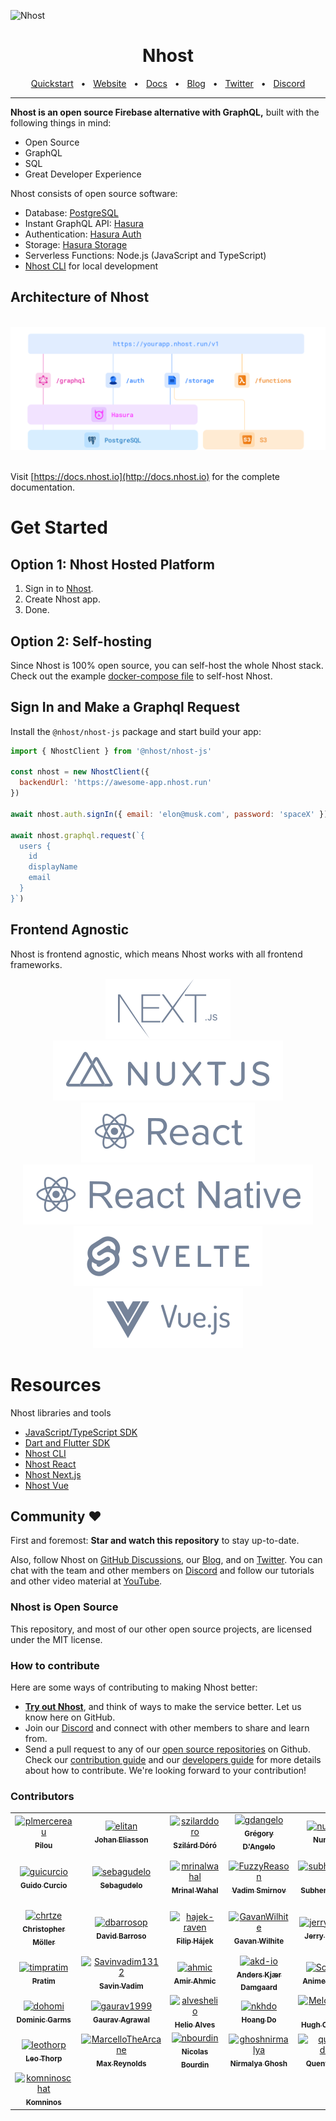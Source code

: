![Nhost](https://i.imgur.com/FrcdOZg.png)

<div align="center">

# Nhost

<a href="https://docs.nhost.io/#quickstart">Quickstart</a>
<span>&nbsp;&nbsp;•&nbsp;&nbsp;</span>
<a href="http://nhost.io/">Website</a>
<span>&nbsp;&nbsp;•&nbsp;&nbsp;</span>
<a href="https://docs.nhost.io">Docs</a>
<span>&nbsp;&nbsp;•&nbsp;&nbsp;</span>
<a href="https://nhost.io/blog">Blog</a>
<span>&nbsp;&nbsp;•&nbsp;&nbsp;</span>
<a href="https://twitter.com/nhostio">Twitter</a>
<span>&nbsp;&nbsp;•&nbsp;&nbsp;</span>
<a href="https://nhost.io/discord">Discord</a>
<br />

  <hr />
</div>

**Nhost is an open source Firebase alternative with GraphQL,** built with the following things in mind:

- Open Source
- GraphQL
- SQL
- Great Developer Experience

Nhost consists of open source software:

- Database: [PostgreSQL](https://www.postgresql.org/)
- Instant GraphQL API: [Hasura](https://hasura.io/)
- Authentication: [Hasura Auth](https://github.com/nhost/hasura-auth/)
- Storage: [Hasura Storage](https://hub.docker.com/r/nhost/hasura-storage)
- Serverless Functions: Node.js (JavaScript and TypeScript)
- [Nhost CLI](https://docs.nhost.io/reference/cli) for local development

## Architecture of Nhost

<div align="center">
  <br />
  <img src="assets/nhost-diagram.png"/>
  <br />
  <br />
</div>

Visit [https://docs.nhost.io](http://docs.nhost.io) for the complete documentation.

# Get Started

## Option 1: Nhost Hosted Platform

1. Sign in to [Nhost](https://app.nhost.io).
2. Create Nhost app.
3. Done.

## Option 2: Self-hosting

Since Nhost is 100% open source, you can self-host the whole Nhost stack. Check out the example [docker-compose file](https://github.com/nhost/nhost/tree/main/examples/docker-compose) to self-host Nhost.

## Sign In and Make a Graphql Request

Install the `@nhost/nhost-js` package and start build your app:

```jsx
import { NhostClient } from '@nhost/nhost-js'

const nhost = new NhostClient({
  backendUrl: 'https://awesome-app.nhost.run'
})

await nhost.auth.signIn({ email: 'elon@musk.com', password: 'spaceX' })

await nhost.graphql.request(`{
  users {
    id
    displayName
    email
  }
}`)
```

## Frontend Agnostic

Nhost is frontend agnostic, which means Nhost works with all frontend frameworks.

<div align="center">
  <a href="https://github.com/nhost/nhost/tree/main/templates/web/nextjs-apollo"><img src="assets/nextjs.svg"/></a>
  <a href="https://github.com/nhost/nhost/tree/main/examples/nuxt-apollo"><img src="assets/nuxtjs.svg"/></a>
  <a href="https://github.com/nhost/nhost/tree/main/templates/web/react-apollo"><img src="assets/react.svg"/></a>
  <img src="assets/react-native.svg"/>
  <a href="https://github.com/nhost/nhost/tree/main/packages/nhost-js"><img src="assets/svelte.svg"/></a>
  <a href="https://github.com/nhost/nhost/tree/main/packages/nhost-js"><img src="assets/vuejs.svg"/></a>
</div>

# Resources

Nhost libraries and tools

- [JavaScript/TypeScript SDK](https://docs.nhost.io/reference/javascript)
- [Dart and Flutter SDK](https://github.com/nhost/nhost-dart)
- [Nhost CLI](https://docs.nhost.io/reference/cli)
- [Nhost React](https://docs.nhost.io/reference/react)
- [Nhost Next.js](https://docs.nhost.io/reference/nextjs)
- [Nhost Vue](https://docs.nhost.io/reference/vue)

## Community ❤️

First and foremost: **Star and watch this repository** to stay up-to-date.

Also, follow Nhost on [GitHub Discussions](https://github.com/nhost/nhost/discussions), our [Blog](https://nhost.io/blog), and on [Twitter](https://twitter.com/nhostio). You can chat with the team and other members on [Discord](https://discord.com/invite/9V7Qb2U) and follow our tutorials and other video material at [YouTube](https://www.youtube.com/channel/UCJ7irtvV9Y0EQMxpabb6ntg?view_as=subscriber).

### Nhost is Open Source

This repository, and most of our other open source projects, are licensed under the MIT license.

### How to contribute

Here are some ways of contributing to making Nhost better:

- **[Try out Nhost](https://docs.nhost.io/get-started/quick-start)**, and think of ways to make the service better. Let us know here on GitHub.
- Join our [Discord](https://discord.com/invite/9V7Qb2U) and connect with other members to share and learn from.
- Send a pull request to any of our [open source repositories](https://github.com/nhost) on Github. Check our [contribution guide](https://github.com/nhost/nhost/blob/main/CONTRIBUTING.md) and our [developers guide](https://github.com/nhost/nhost/blob/main/DEVELOPERS.md) for more details about how to contribute. We're looking forward to your contribution!

### Contributors

<!-- readme: contributors -start -->
<table>
<tr>
    <td align="center">
        <a href="https://github.com/plmercereau">
            <img src="https://avatars.githubusercontent.com/u/24897252?v=4" width="100;" alt="plmercereau"/>
            <br />
            <sub><b>Pilou</b></sub>
        </a>
    </td>
    <td align="center">
        <a href="https://github.com/elitan">
            <img src="https://avatars.githubusercontent.com/u/331818?v=4" width="100;" alt="elitan"/>
            <br />
            <sub><b>Johan Eliasson</b></sub>
        </a>
    </td>
    <td align="center">
        <a href="https://github.com/szilarddoro">
            <img src="https://avatars.githubusercontent.com/u/310881?v=4" width="100;" alt="szilarddoro"/>
            <br />
            <sub><b>Szilárd Dóró</b></sub>
        </a>
    </td>
    <td align="center">
        <a href="https://github.com/gdangelo">
            <img src="https://avatars.githubusercontent.com/u/4352286?v=4" width="100;" alt="gdangelo"/>
            <br />
            <sub><b>Grégory D'Angelo</b></sub>
        </a>
    </td>
    <td align="center">
        <a href="https://github.com/nunopato">
            <img src="https://avatars.githubusercontent.com/u/1523504?v=4" width="100;" alt="nunopato"/>
            <br />
            <sub><b>Nuno Pato</b></sub>
        </a>
    </td>
    <td align="center">
        <a href="https://github.com/subatuba21">
            <img src="https://avatars.githubusercontent.com/u/34824571?v=4" width="100;" alt="subatuba21"/>
            <br />
            <sub><b>Subha Das</b></sub>
        </a>
    </td></tr>
<tr>
    <td align="center">
        <a href="https://github.com/guicurcio">
            <img src="https://avatars.githubusercontent.com/u/20285232?v=4" width="100;" alt="guicurcio"/>
            <br />
            <sub><b>Guido Curcio</b></sub>
        </a>
    </td>
    <td align="center">
        <a href="https://github.com/sebagudelo">
            <img src="https://avatars.githubusercontent.com/u/43288271?v=4" width="100;" alt="sebagudelo"/>
            <br />
            <sub><b>Sebagudelo</b></sub>
        </a>
    </td>
    <td align="center">
        <a href="https://github.com/mrinalwahal">
            <img src="https://avatars.githubusercontent.com/u/9859731?v=4" width="100;" alt="mrinalwahal"/>
            <br />
            <sub><b>Mrinal Wahal</b></sub>
        </a>
    </td>
    <td align="center">
        <a href="https://github.com/FuzzyReason">
            <img src="https://avatars.githubusercontent.com/u/62517920?v=4" width="100;" alt="FuzzyReason"/>
            <br />
            <sub><b>Vadim Smirnov</b></sub>
        </a>
    </td>
    <td align="center">
        <a href="https://github.com/subhendukundu">
            <img src="https://avatars.githubusercontent.com/u/20059141?v=4" width="100;" alt="subhendukundu"/>
            <br />
            <sub><b>Subhendu Kundu</b></sub>
        </a>
    </td>
    <td align="center">
        <a href="https://github.com/heygambo">
            <img src="https://avatars.githubusercontent.com/u/449438?v=4" width="100;" alt="heygambo"/>
            <br />
            <sub><b>Christian Gambardella</b></sub>
        </a>
    </td></tr>
<tr>
    <td align="center">
        <a href="https://github.com/chrtze">
            <img src="https://avatars.githubusercontent.com/u/3797215?v=4" width="100;" alt="chrtze"/>
            <br />
            <sub><b>Christopher Möller</b></sub>
        </a>
    </td>
    <td align="center">
        <a href="https://github.com/dbarrosop">
            <img src="https://avatars.githubusercontent.com/u/6246622?v=4" width="100;" alt="dbarrosop"/>
            <br />
            <sub><b>David Barroso</b></sub>
        </a>
    </td>
    <td align="center">
        <a href="https://github.com/hajek-raven">
            <img src="https://avatars.githubusercontent.com/u/7288737?v=4" width="100;" alt="hajek-raven"/>
            <br />
            <sub><b>Filip Hájek</b></sub>
        </a>
    </td>
    <td align="center">
        <a href="https://github.com/GavanWilhite">
            <img src="https://avatars.githubusercontent.com/u/2085119?v=4" width="100;" alt="GavanWilhite"/>
            <br />
            <sub><b>Gavan Wilhite</b></sub>
        </a>
    </td>
    <td align="center">
        <a href="https://github.com/jerryjappinen">
            <img src="https://avatars.githubusercontent.com/u/1101002?v=4" width="100;" alt="jerryjappinen"/>
            <br />
            <sub><b>Jerry Jäppinen</b></sub>
        </a>
    </td>
    <td align="center">
        <a href="https://github.com/mustafa-hanif">
            <img src="https://avatars.githubusercontent.com/u/30019262?v=4" width="100;" alt="mustafa-hanif"/>
            <br />
            <sub><b>Mustafa Hanif</b></sub>
        </a>
    </td></tr>
<tr>
    <td align="center">
        <a href="https://github.com/timpratim">
            <img src="https://avatars.githubusercontent.com/u/32492961?v=4" width="100;" alt="timpratim"/>
            <br />
            <sub><b>Pratim</b></sub>
        </a>
    </td>
    <td align="center">
        <a href="https://github.com/Savinvadim1312">
            <img src="https://avatars.githubusercontent.com/u/16936043?v=4" width="100;" alt="Savinvadim1312"/>
            <br />
            <sub><b>Savin Vadim</b></sub>
        </a>
    </td>
    <td align="center">
        <a href="https://github.com/ahmic">
            <img src="https://avatars.githubusercontent.com/u/13452362?v=4" width="100;" alt="ahmic"/>
            <br />
            <sub><b>Amir Ahmic</b></sub>
        </a>
    </td>
    <td align="center">
        <a href="https://github.com/akd-io">
            <img src="https://avatars.githubusercontent.com/u/30059155?v=4" width="100;" alt="akd-io"/>
            <br />
            <sub><b>Anders Kjær Damgaard</b></sub>
        </a>
    </td>
    <td align="center">
        <a href="https://github.com/Sonichigo">
            <img src="https://avatars.githubusercontent.com/u/53110238?v=4" width="100;" alt="Sonichigo"/>
            <br />
            <sub><b>Animesh Pathak</b></sub>
        </a>
    </td>
    <td align="center">
        <a href="https://github.com/rustyb">
            <img src="https://avatars.githubusercontent.com/u/53086?v=4" width="100;" alt="rustyb"/>
            <br />
            <sub><b>Colin Broderick</b></sub>
        </a>
    </td></tr>
<tr>
    <td align="center">
        <a href="https://github.com/dohomi">
            <img src="https://avatars.githubusercontent.com/u/489221?v=4" width="100;" alt="dohomi"/>
            <br />
            <sub><b>Dominic Garms</b></sub>
        </a>
    </td>
    <td align="center">
        <a href="https://github.com/gaurav1999">
            <img src="https://avatars.githubusercontent.com/u/20752142?v=4" width="100;" alt="gaurav1999"/>
            <br />
            <sub><b>Gaurav Agrawal</b></sub>
        </a>
    </td>
    <td align="center">
        <a href="https://github.com/alveshelio">
            <img src="https://avatars.githubusercontent.com/u/8176422?v=4" width="100;" alt="alveshelio"/>
            <br />
            <sub><b>Helio Alves</b></sub>
        </a>
    </td>
    <td align="center">
        <a href="https://github.com/nkhdo">
            <img src="https://avatars.githubusercontent.com/u/26102306?v=4" width="100;" alt="nkhdo"/>
            <br />
            <sub><b>Hoang Do</b></sub>
        </a>
    </td>
    <td align="center">
        <a href="https://github.com/MelodicCrypter">
            <img src="https://avatars.githubusercontent.com/u/18341500?v=4" width="100;" alt="MelodicCrypter"/>
            <br />
            <sub><b>Hugh Caluscusin</b></sub>
        </a>
    </td>
    <td align="center">
        <a href="https://github.com/jladuval">
            <img src="https://avatars.githubusercontent.com/u/1935359?v=4" width="100;" alt="jladuval"/>
            <br />
            <sub><b>Jacob Duval</b></sub>
        </a>
    </td></tr>
<tr>
    <td align="center">
        <a href="https://github.com/leothorp">
            <img src="https://avatars.githubusercontent.com/u/12928449?v=4" width="100;" alt="leothorp"/>
            <br />
            <sub><b>Leo Thorp</b></sub>
        </a>
    </td>
    <td align="center">
        <a href="https://github.com/MarcelloTheArcane">
            <img src="https://avatars.githubusercontent.com/u/21159570?v=4" width="100;" alt="MarcelloTheArcane"/>
            <br />
            <sub><b>Max Reynolds</b></sub>
        </a>
    </td>
    <td align="center">
        <a href="https://github.com/nbourdin">
            <img src="https://avatars.githubusercontent.com/u/5602476?v=4" width="100;" alt="nbourdin"/>
            <br />
            <sub><b>Nicolas Bourdin</b></sub>
        </a>
    </td>
    <td align="center">
        <a href="https://github.com/ghoshnirmalya">
            <img src="https://avatars.githubusercontent.com/u/6391763?v=4" width="100;" alt="ghoshnirmalya"/>
            <br />
            <sub><b>Nirmalya Ghosh</b></sub>
        </a>
    </td>
    <td align="center">
        <a href="https://github.com/quentin-decre">
            <img src="https://avatars.githubusercontent.com/u/1137511?v=4" width="100;" alt="quentin-decre"/>
            <br />
            <sub><b>Quentin Decré</b></sub>
        </a>
    </td>
    <td align="center">
        <a href="https://github.com/atapas">
            <img src="https://avatars.githubusercontent.com/u/3633137?v=4" width="100;" alt="atapas"/>
            <br />
            <sub><b>Tapas Adhikary</b></sub>
        </a>
    </td></tr>
<tr>
    <td align="center">
        <a href="https://github.com/komninoschat">
            <img src="https://avatars.githubusercontent.com/u/29049104?v=4" width="100;" alt="komninoschat"/>
            <br />
            <sub><b>Komninos</b></sub>
        </a>
    </td></tr>
</table>
<!-- readme: contributors -end -->

